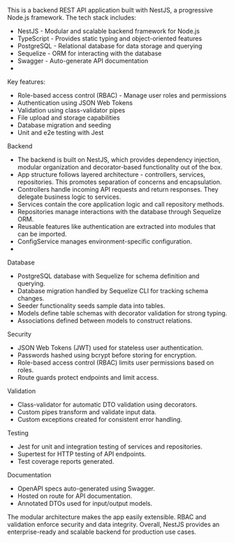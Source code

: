 This is a backend REST API application built with NestJS, a progressive Node.js framework. The tech stack includes:

- NestJS - Modular and scalable backend framework for Node.js
- TypeScript - Provides static typing and object-oriented features
- PostgreSQL - Relational database for data storage and querying
- Sequelize - ORM for interacting with the database
- Swagger - Auto-generate API documentation
- 
Key features:

- Role-based access control (RBAC) - Manage user roles and permissions
- Authentication using JSON Web Tokens
- Validation using class-validator pipes
- File upload and storage capabilities
- Database migration and seeding
- Unit and e2e testing with Jest

Backend

- The backend is built on NestJS, which provides dependency injection, modular organization and decorator-based functionality out of the box.
- App structure follows layered architecture - controllers, services, repositories. This promotes separation of concerns and encapsulation.
- Controllers handle incoming API requests and return responses. They delegate business logic to services.
- Services contain the core application logic and call repository methods.
- Repositories manage interactions with the database through Sequelize ORM.
- Reusable features like authentication are extracted into modules that can be imported.
- ConfigService manages environment-specific configuration.
- 
Database

- PostgreSQL database with Sequelize for schema definition and querying.
- Database migration handled by Sequelize CLI for tracking schema changes.
- Seeder functionality seeds sample data into tables.
- Models define table schemas with decorator validation for strong typing.
- Associations defined between models to construct relations.

Security

- JSON Web Tokens (JWT) used for stateless user authentication.
- Passwords hashed using bcrypt before storing for encryption.
- Role-based access control (RBAC) limits user permissions based on roles.
- Route guards protect endpoints and limit access.

Validation

- Class-validator for automatic DTO validation using decorators.
- Custom pipes transform and validate input data.
- Custom exceptions created for consistent error handling.

Testing

- Jest for unit and integration testing of services and repositories.
- Supertest for HTTP testing of API endpoints.
- Test coverage reports generated.

Documentation

- OpenAPI specs auto-generated using Swagger.
- Hosted on route for API documentation.
- Annotated DTOs used for input/output models.

The modular architecture makes the app easily extensible. RBAC and validation enforce security and data integrity. Overall, NestJS provides an enterprise-ready and scalable backend for production use cases.
